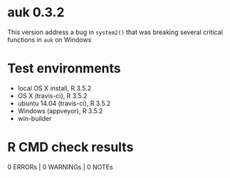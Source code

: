# auk 0.3.2

This version address a bug in `system2()` that was breaking several critical functions in `auk` on Windows

# Test environments

- local OS X install, R 3.5.2
- OS X (travis-ci), R 3.5.2
- ubuntu 14.04 (travis-ci), R 3.5.2
- Windows (appveyor), R 3.5.2
- win-builder

# R CMD check results

0 ERRORs | 0 WARNINGs | 0 NOTEs
